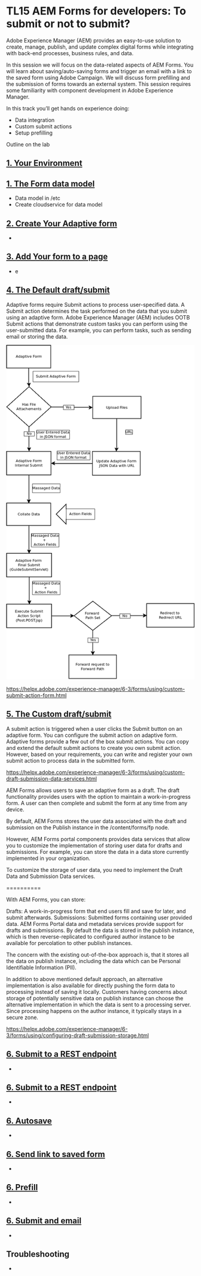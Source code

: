 # TL15 AEM Forms for developers: To submit or not to submit?

Adobe Experience Manager (AEM) provides an easy-to-use solution to create, manage, publish, and update complex digital forms while integrating with back-end processes, business rules, and data.
 
In this session we will focus on the data-related aspects of AEM Forms. You will learn about saving/auto-saving forms and trigger an email with a link to the saved form using Adobe Campaign. We will discuss form prefilling and the submission of forms towards an external system. This session requires some familiarity with component development in Adobe Experience Manager.
 
In this track you’ll get hands on experience doing:

* Data  integration
* Custom submit actions
* Setup prefilling

Outline on the lab

## [1. Your Environment](exercise1/README.md)

## [1. The Form data model](exercise1/README.md)
* Data model in /etc
* Create cloudservice for data model


## [2. Create Your Adaptive form](exercise2/README.md)
* 

## [3. Add Your form to a page](exercise3/README.md)
* e

## [4. The Default draft/submit](exercise4/README.md)

Adaptive forms require Submit actions to process user-specified data. A Submit action determines the task performed on the data that you submit using an adaptive form. Adobe Experience Manager (AEM) includes OOTB Submit actions that demonstrate custom tasks you can perform using the user-submitted data. For example, you can perform tasks, such as sending email or storing the data.

![Screenshot](aem-forms-submit.png)

https://helpx.adobe.com/experience-manager/6-3/forms/using/custom-submit-action-form.html

## [5. The Custom draft/submit ](exercise5/README.md)

A submit action is triggered when a user clicks the Submit button on an adaptive form. You can configure the submit action on adaptive form. Adaptive forms provide a few out of the box submit actions. You can copy and extend the default submit actions to create you own submit action. However, based on your requirements, you can write and register your own submit action to process data in the submitted form. 

https://helpx.adobe.com/experience-manager/6-3/forms/using/custom-draft-submission-data-services.html

AEM Forms allows users to save an adaptive form as a draft. The draft functionality provides users with the option to maintain a work-in-progress form. A user can then complete and submit the form at any time from any device.

By default, AEM Forms stores the user data associated with the draft and submission on the Publish instance in the /content/forms/fp node.

However, AEM Forms portal components provides data services that allow you to customize the implementation of storing user data for drafts and submissions. For example, you can store the data in a data store currently implemented in your organization.

To customize the storage of user data, you need to implement the Draft Data and Submission Data services.

==========

With AEM Forms, you can store:

Drafts: A work-in-progress form that end users fill and save for later, and submit afterwards.
Submissions: Submitted forms containing user provided data.
AEM Forms Portal data and metadata services provide support for drafts and submissions. By default the data is stored in the publish instance, which is then reverse-replicated to configured author instance to be available for percolation to other publish instances.

The concern with the existing out-of-the-box approach is, that it stores all the data on publish instance, including the data which can be Personal Identifiable Information (PII).

In addition to above mentioned default approach, an alternative implementation is also available for directly pushing the form data to processing instead of saving it locally. Customers having concerns about storage of potentially sensitive data on publish instance can choose the alternative implementation in which the data is sent to a processing server. Since processing happens on the author instance, it typically stays in a secure zone.

https://helpx.adobe.com/experience-manager/6-3/forms/using/configuring-draft-submission-storage.html

## [6. Submit to a REST endpoint ](exercise5/README.md)
* 

## [6. Submit to a REST endpoint ](exercise5/README.md)
* 

## [6. Autosave](exercise5/README.md)
* 

## [6. Send link to saved form](exercise5/README.md)
* 

## [6. Prefill](exercise5/README.md)
* 

## [6. Submit and email](exercise5/README.md)
* 


## Troubleshooting
* 
